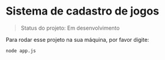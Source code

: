 <h1> Sistema de cadastro de jogos </h1>

> Status do projeto: Em desenvolvimento

Para rodar esse projeto na sua máquina, por favor digite:

``````
node app.js
``````
